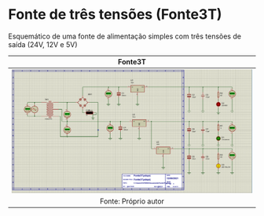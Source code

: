 # Fonte de três tensões (Fonte3T)

Esquemático de uma fonte de alimentação simples com três tensões de saída (24V, 12V e 5V)

| Fonte3T |
|:-------:|
|![Esquemático](https://github.com/selivas/Fonte3T/blob/main/Fonte3T%20-%20print.PNG)
| Fonte: Próprio autor |
